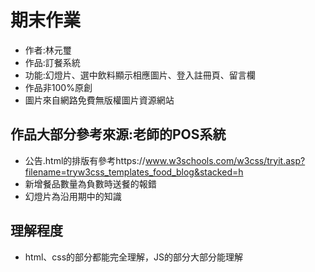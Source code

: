 # 期末作業
* 作者:林元璽
* 作品:訂餐系統
* 功能:幻燈片、選中飲料顯示相應圖片、登入註冊頁、留言欄
* 作品非100%原創
* 圖片來自網路免費無版權圖片資源網站
## 作品大部分參考來源:老師的POS系統
* 公告.html的排版有參考https://www.w3schools.com/w3css/tryit.asp?filename=tryw3css_templates_food_blog&stacked=h
* 新增餐品數量為負數時送餐的報錯
* 幻燈片為沿用期中的知識
## 理解程度
* html、css的部分都能完全理解，JS的部分大部分能理解
